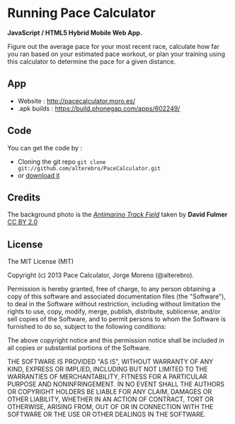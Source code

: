 # Running Pace Calculator

**JavaScript / HTML5 Hybrid Mobile Web App.**

Figure out the average pace for your most recent race, calculate how far you ran based on your estimated pace workout, or plan your training using this calculator to determine the pace for a given distance.


## App

- Website : http://pacecalculator.moro.es/
- .apk builds : https://build.phonegap.com/apps/602249/


## Code

You can get the code by :

- Cloning the git repo  `git clone git://github.com/alterebro/PaceCalculator.git`
- or [download it](https://github.com/alterebro/PaceCalculator/zipball/gh-pages)


## Credits

The background photo is the *[Antimarino Track Field](https://www.flickr.com/photos/daveynin/3657852579/)* taken by **David Fulmer** [CC BY 2.0](https://creativecommons.org/licenses/by/2.0/)


## License

The MIT License (MIT)

Copyright (c) 2013 Pace Calculator, Jorge Moreno (@alterebro).

Permission is hereby granted, free of charge, to any person obtaining a copy of
this software and associated documentation files (the "Software"), to deal in
the Software without restriction, including without limitation the rights to
use, copy, modify, merge, publish, distribute, sublicense, and/or sell copies
of the Software, and to permit persons to whom the Software is furnished to do
so, subject to the following conditions:

The above copyright notice and this permission notice shall be included in all
copies or substantial portions of the Software.

THE SOFTWARE IS PROVIDED "AS IS", WITHOUT WARRANTY OF ANY KIND, EXPRESS OR
IMPLIED, INCLUDING BUT NOT LIMITED TO THE WARRANTIES OF MERCHANTABILITY,
FITNESS FOR A PARTICULAR PURPOSE AND NONINFRINGEMENT. IN NO EVENT SHALL THE
AUTHORS OR COPYRIGHT HOLDERS BE LIABLE FOR ANY CLAIM, DAMAGES OR OTHER
LIABILITY, WHETHER IN AN ACTION OF CONTRACT, TORT OR OTHERWISE, ARISING FROM,
OUT OF OR IN CONNECTION WITH THE SOFTWARE OR THE USE OR OTHER DEALINGS IN THE
SOFTWARE.
